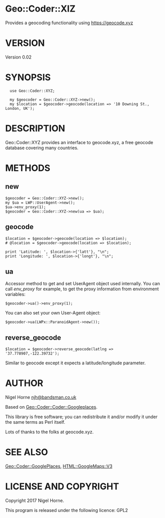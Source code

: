 # Geo::Coder::XIZ

Provides a geocoding functionality using https://geocode.xyz

# VERSION

Version 0.02

# SYNOPSIS

      use Geo::Coder::XYZ;

      my $geocoder = Geo::Coder::XYZ->new();
      my $location = $geocoder->geocode(location => '10 Downing St., London, UK');

# DESCRIPTION

Geo::Coder::XYZ provides an interface to geocode.xyz, a free geocode database covering many countries.

# METHODS

## new

    $geocoder = Geo::Coder::XYZ->new();
    my $ua = LWP::UserAgent->new();
    $ua->env_proxy(1);
    $geocoder = Geo::Coder::XYZ->new(ua => $ua);

## geocode

    $location = $geocoder->geocode(location => $location);
    # @location = $geocoder->geocode(location => $location);

    print 'Latitude: ', $location->{'latt'}, "\n";
    print 'Longitude: ', $location->{'longt'}, "\n";

## ua

Accessor method to get and set UserAgent object used internally. You
can call _env\_proxy_ for example, to get the proxy information from
environment variables:

    $geocoder->ua()->env_proxy(1);

You can also set your own User-Agent object:

    $geocoder->ua(LWPx::ParanoidAgent->new());

## reverse\_geocode

    $location = $geocoder->reverse_geocode(latlng => '37.778907,-122.39732');

Similar to geocode except it expects a latitude/longitude parameter.

# AUTHOR

Nigel Horne <njh@bandsman.co.uk>

Based on [Geo::Coder::Coder::Googleplaces](https://metacpan.org/pod/Geo::Coder::Coder::Googleplaces).

This library is free software; you can redistribute it and/or modify
it under the same terms as Perl itself.

Lots of thanks to the folks at geocode.xyz.

# SEE ALSO

[Geo::Coder::GooglePlaces](https://metacpan.org/pod/Geo::Coder::GooglePlaces), [HTML::GoogleMaps::V3](https://metacpan.org/pod/HTML::GoogleMaps::V3)

# LICENSE AND COPYRIGHT

Copyright 2017 Nigel Horne.

This program is released under the following licence: GPL2
